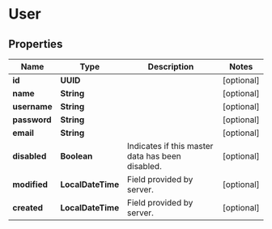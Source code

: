 

# User


## Properties

Name | Type | Description | Notes
------------ | ------------- | ------------- | -------------
**id** | **UUID** |  |  [optional]
**name** | **String** |  |  [optional]
**username** | **String** |  |  [optional]
**password** | **String** |  |  [optional]
**email** | **String** |  |  [optional]
**disabled** | **Boolean** | Indicates if this master data has been disabled. |  [optional]
**modified** | **LocalDateTime** | Field provided by server. |  [optional]
**created** | **LocalDateTime** | Field provided by server. |  [optional]



